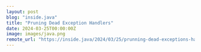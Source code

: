 ```yaml
---
layout: post
blog: "inside.java"
title: "Pruning Dead Exception Handlers"
date: 2024-03-25T00:00:00Z
image: images/java.png
remote_url: "https://inside.java/2024/03/25/prunning-dead-exceptions-handlers/"
---
```

